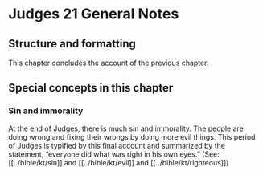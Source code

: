 # Judges 21 General Notes
## Structure and formatting

This chapter concludes the account of the previous chapter.

## Special concepts in this chapter

### Sin and immorality

At the end of Judges, there is much sin and immorality. The people are doing wrong and fixing their wrongs by doing more evil things. This period of Judges is typified by this final account and summarized by the statement, “everyone did what was right in his own eyes.” (See: [[../bible/kt/sin]] and [[../bible/kt/evil]] and [[../bible/kt/righteous]])